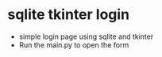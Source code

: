 # sqlite tkinter login
- simple login page using sqlite and tkinter
- Run the main.py to open the form
